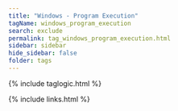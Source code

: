 ```yaml
---
title: "Windows - Program Execution"
tagName: windows_program_execution
search: exclude
permalink: tag_windows_program_execution.html
sidebar: sidebar
hide_sidebar: false
folder: tags
---
```


{% include taglogic.html %}

{% include links.html %}

